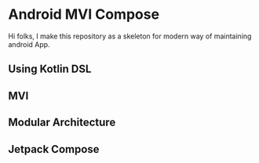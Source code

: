 # Android MVI Compose
Hi folks, I make this repository as a skeleton for modern way of maintaining android App. 

## Using Kotlin DSL


## MVI

## Modular Architecture

## Jetpack Compose
